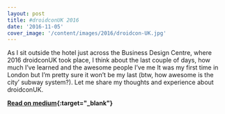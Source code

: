 ```yaml
---
layout: post
title: #droidconUK 2016
date: '2016-11-05'
cover_image: '/content/images/2016/droidcon-UK.jpg'
---
```


As I sit outside the hotel just across the Business Design Centre, where 2016 droidconUK took place, I think about the last couple of days, how much I’ve learned and the awesome people I’ve me It was my first time in London but I’m pretty sure it won’t be my last (btw, how awesome is the city’ subway system?). Let me share my thoughts and experience about droidconUK.


**[Read on medium](http://bit.ly/droidconUk-2016){:target="_blank"}**
